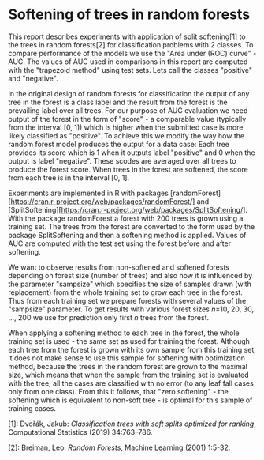 # Softening of trees in random forests

This report describes experiments with application of split softening[1]
to the trees in random forests[2] for classification problems with 2 classes.
To compare performance of the models we use the "Area under (ROC) curve" - AUC.
The values of AUC used in comparisons in this report are computed with the
"trapezoid method" using test sets.
Lets call the classes "positive" and "negative".

In the original design of random forests for classification the output of any tree
in the forest is a class label and the result from the forest is the prevailing
label over all trees.
For our purpose of AUC evaluation we need output of the forest in the form of "score" -
a comparable value (typically from the interval [0, 1]) which is higher when
the submitted case is more likely classified as "positive".
To achieve this we modify the way how the random forest model
produces the output for a data case:
Each tree provides its score which is 1 when it outputs label "positive"
and 0 when the output is label "negative".
These scodes are averaged over all trees to produce the forest score.
When trees in the forest are softened, the score from each tree is
in the interval [0, 1].

Experiments are implemented in R with packages [randomForest][https://cran.r-project.org/web/packages/randomForest/]
and [SplitSoftening][https://cran.r-project.org/web/packages/SplitSoftening/].
With the package randomForest a forest with 200 trees is grown using a training set.
The trees from the forest are converted to the form used by the package SplitSoftening
and then a softening method is applied.
Values of AUC are computed with the test set using the forest before and after softening.

We want to observe results from non-softened and softened forests depending on
forest size (number of trees) and also how it is influenced by the parameter
"sampsize" which specifies the size of samples drawn (with replacement)
from the whole training set to grow each tree in the forest.
Thus from each training set we prepare forests with several values of the "sampsize" parameter.
To get results with various forest sizes *n*=10, 20, 30, ..., 200
we use for prediction only first *n* trees from the forest.

When applying a softening method to each tree in the forest, the whole training set
is used - the same set as used for training the forest.
Although each tree from the forest is grown with its own sample from this training set,
it does not make sense to use this sample for softening with optimization method,
because the trees in the random forest are grown to the maximal size, which means
that when the sample from the training set is evaluated with the tree,
all the cases are classified with no error
(to any leaf fall cases only from one class).
From this it follows, that "zero softening" - the softening which is equivalent
to non-soft tree -
is optimal for this sample of training cases.


[1]: Dvořák, Jakub: *Classification trees with soft splits optimized for ranking*,
Computational Statistics (2019) 34:763–786.

[2]: Breiman, Leo: *Random Forests*, Machine Learning (2001) 1:5-32.

